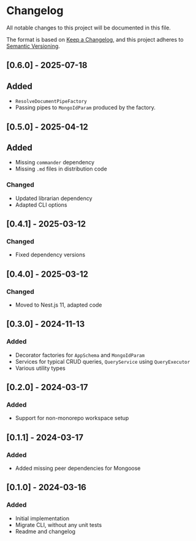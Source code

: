 # Changelog

All notable changes to this project will be documented in this file.

The format is based on [Keep a Changelog](https://keepachangelog.com/en/1.0.0/),
and this project adheres to [Semantic Versioning](https://semver.org/spec/v2.0.0.html).

## [0.6.0] - 2025-07-18

## Added

- `ResolveDocumentPipeFactory`
- Passing pipes to `MongoIdParam` produced by the factory.

## [0.5.0] - 2025-04-12

## Added

- Missing `commander` dependency
- Missing `.md` files in distribution code

### Changed

- Updated librarian dependency
- Adapted CLI options

## [0.4.1] - 2025-03-12

### Changed

- Fixed dependency versions

## [0.4.0] - 2025-03-12

### Changed

- Moved to Nest.js 11, adapted code

## [0.3.0] - 2024-11-13

### Added

- Decorator factories for `AppSchema` and `MongoIdParam`
- Services for typical CRUD queries, `QueryService` using `QueryExecutor`
- Various utility types

## [0.2.0] - 2024-03-17

### Added

- Support for non-monorepo workspace setup

## [0.1.1] - 2024-03-17

### Added

- Added missing peer dependencies for Mongoose

## [0.1.0] - 2024-03-16

### Added

- Initial implementation
- Migrate CLI, without any unit tests
- Readme and changelog
